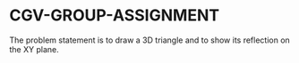 # CGV-GROUP-ASSIGNMENT
The problem statement is to draw a 3D triangle and to show its reflection on the XY plane.

